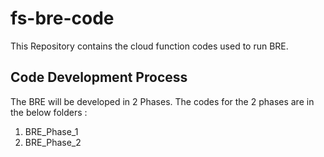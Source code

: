 # fs-bre-code
This Repository contains the cloud function codes used to run BRE.

## Code Development Process
The BRE will be developed in 2 Phases.
The codes for the 2 phases are in the below folders :
1. BRE_Phase_1
2. BRE_Phase_2

